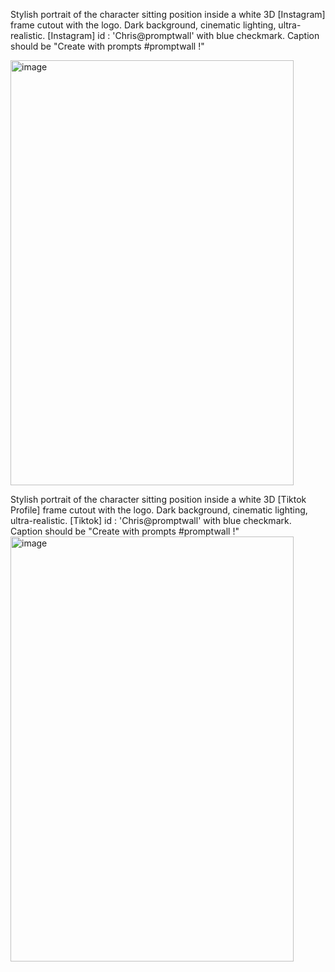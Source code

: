 Stylish portrait of the character sitting position inside a white 3D [Instagram] frame cutout with the logo. Dark background, cinematic lighting, ultra-realistic.
[Instagram] id : 'Chris@promptwall' with blue checkmark. Caption should be "Create with prompts #promptwall !"

<img width="453" height="680" alt="image" src="https://github.com/user-attachments/assets/42fe1b14-0133-4315-8cbb-55571632d929" />

Stylish portrait of the character sitting position inside a white 3D [Tiktok Profile] frame cutout with the logo. Dark background, cinematic lighting, ultra-realistic. 
[Tiktok] id : 'Chris@promptwall' with blue checkmark. Caption should be "Create with prompts #promptwall !"
<img width="453" height="680" alt="image" src="https://github.com/user-attachments/assets/82705e61-a52f-4d5b-acbd-29338eb87bc9" />
